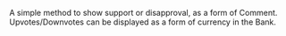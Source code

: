 A simple method to show support or disapproval, as a form of Comment.  Upvotes/Downvotes can be displayed as a form of currency in the Bank. 
